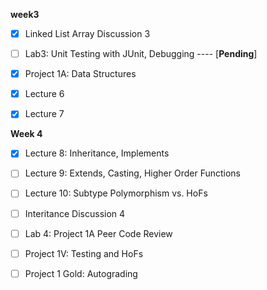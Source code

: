 **week3**

- [x] Linked List Array Discussion 3
- [ ] Lab3: Unit Testing with JUnit, Debugging ---- [**Pending**]
- [x] Project 1A: Data Structures
- [x] Lecture 6
- [x] Lecture 7



**Week 4**

- [x] Lecture 8: Inheritance, Implements

- [ ] Lecture 9: Extends, Casting, Higher Order Functions 

- [ ] Lecture 10: Subtype Polymorphism vs. HoFs

- [ ] Interitance Discussion 4

- [ ] Lab 4: Project 1A Peer Code Review

- [ ] Project 1V: Testing and HoFs

- [ ] Project 1 Gold: Autograding

  
